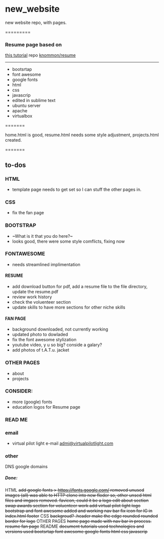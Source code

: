 # new_website
new website repo, with pages. 

=========
### Resume page based on

[this tutorial](https://medium.com/p/991845147ec)
repo [knommon/resume](https://github.com/knommon/resume)
****
* bootsrtap
* font awesome
* google fonts
* html
* css
* javascrip
* edited in sublime text
* ubuntu server
* apache
* virtualbox 

=======

home.html is good, resume.html needs some style adjustment, projects.html created. 

=======

## to-dos

### HTML
* template page needs to get set so I can stuff the other pages in. 

### CSS 
* fix the fan page

### BOOTSTRAP
* ~What is it that you do here?~
* looks good, there were some style comflicts, fixing now

### FONTAWESOME
* needs streamlined implimentation

#### RESUME 
* add download button for pdf, add a resume file to the file directory, update the resume.pdf
* review work history
* check the voluenteer section 
* update skills to have more sections for other niche skills

#### FAN PAGE
* background downloaded, not currently working
* updated photo to dowladed 
* fix the font awesome stylization
* youtube video, y u so big? conside a galary?
* add photos of t.A.T.u. jacket

### OTHER PAGES
* about
* projects

### CONSIDER:
* more (google) fonts
* education logos for Resume page

### READ ME

### email
* virtual pilot light e-mail admi@virtualpilotlight.com

### other
DNS
google domains

##### Done:
HTML
~~add google fonts > https://fonts.google.com/
removed unused images (all)
was able to HTTP clone into new floder so, other unsed html files and imgaes removed.
favicon, could it be a logo
edit about section
swap awards section for voluenteer work
add virtual pilot light logo
bootstrap and font awesome added and working
nav bar
fix icon for IG in index.html footer~~
CSS
~~backgroud?
.header make the edge rounded
rounded border for logo~~
OTHER PAGES
~~home page made with nav bar in process.
resume
fan page~~
README
~~document tutorials used
technologies and versions used
bootsrtap
font awesome
google fonts
html
css
javascrip~~


